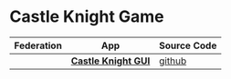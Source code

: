# Castle Knight Game

| **Federation** | **App** | **Source Code**|
|----------- |----------|------------|
|            | [**Castle Knight GUI**](http://castleknight.gdn1.s3-website-us-east-1.amazonaws.com/)|[github](https://github.com/Macrometacorp/tutorial-castleknight-game)|
